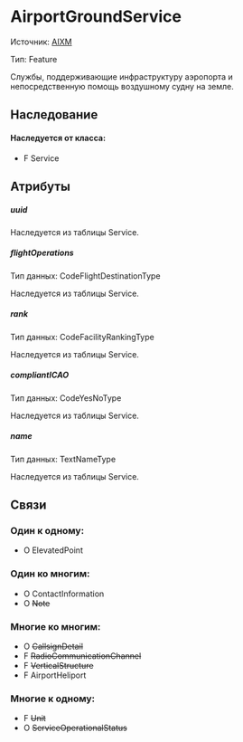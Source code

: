 AirportGroundService
===============
Источник: [AIXM](https://extranet.eurocontrol.int/http://webprisme.cfmu.eurocontrol.int/aixmwiki_public/bin/view/AIXM/Class_AirportGroundService)

Тип: Feature

Службы, поддерживающие инфраструктуру аэропорта и непосредственную помощь воздушному судну на земле.

## Наследование

#### Наследуется от класса:

- F Service

## Атрибуты

##### uuid

Наследуетcя из таблицы Service.

##### flightOperations
Тип данных: CodeFlightDestinationType

Наследуетcя из таблицы Service.

##### rank
Тип данных: CodeFacilityRankingType

Наследуетcя из таблицы Service.

##### compliantICAO
Тип данных: CodeYesNoType

Наследуетcя из таблицы Service.

##### name
Тип данных: TextNameType

Наследуетcя из таблицы Service.

## Связи

### Один к одному:

- O ElevatedPoint

### Один ко многим:

- O ContactInformation
- O ~~Note~~

### Многие ко многим:

- O ~~CallsignDetail~~
- F ~~RadioCommunicationChannel~~
- F ~~VerticalStructure~~
- F AirportHeliport

### Многие к одному:

- F ~~Unit~~
- O ~~ServiceOperationalStatus~~

